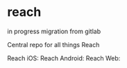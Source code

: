 # reach
in progress migration from gitlab

Central repo for all things Reach

Reach iOS:
Reach Android:
Reach Web:
